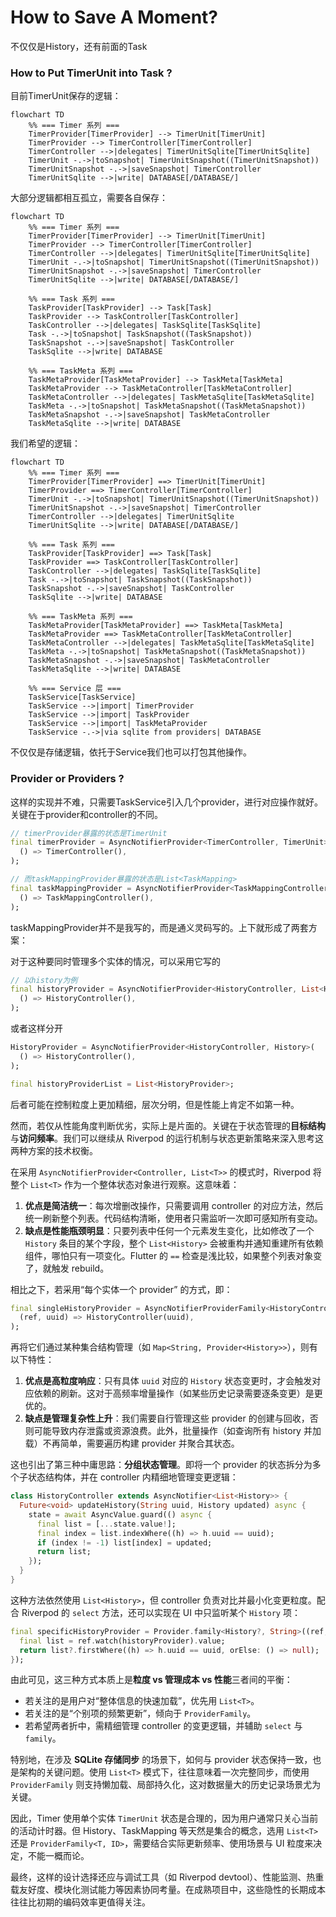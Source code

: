 # How to Save A Moment? 

不仅仅是History，还有前面的Task

### How to Put TimerUnit into Task ?

目前TimerUnit保存的逻辑：

```mermaid
flowchart TD
    %% === Timer 系列 ===
    TimerProvider[TimerProvider] --> TimerUnit[TimerUnit]
    TimerProvider --> TimerController[TimerController]
    TimerController -->|delegates| TimerUnitSqlite[TimerUnitSqlite]
    TimerUnit -.->|toSnapshot| TimerUnitSnapshot((TimerUnitSnapshot))
    TimerUnitSnapshot -.->|saveSnapshot| TimerController
    TimerUnitSqlite -->|write| DATABASE[/DATABASE/]
```

大部分逻辑都相互孤立，需要各自保存：

```mermaid
flowchart TD
    %% === Timer 系列 ===
    TimerProvider[TimerProvider] --> TimerUnit[TimerUnit]
    TimerProvider --> TimerController[TimerController]
    TimerController -->|delegates| TimerUnitSqlite[TimerUnitSqlite]
    TimerUnit -.->|toSnapshot| TimerUnitSnapshot((TimerUnitSnapshot))
    TimerUnitSnapshot -.->|saveSnapshot| TimerController
    TimerUnitSqlite -->|write| DATABASE[/DATABASE/]

    %% === Task 系列 ===
    TaskProvider[TaskProvider] --> Task[Task]
    TaskProvider --> TaskController[TaskController]
    TaskController -->|delegates| TaskSqlite[TaskSqlite]
    Task -.->|toSnapshot| TaskSnapshot((TaskSnapshot))
    TaskSnapshot -.->|saveSnapshot| TaskController
    TaskSqlite -->|write| DATABASE

    %% === TaskMeta 系列 ===
    TaskMetaProvider[TaskMetaProvider] --> TaskMeta[TaskMeta]
    TaskMetaProvider --> TaskMetaController[TaskMetaController]
    TaskMetaController -->|delegates| TaskMetaSqlite[TaskMetaSqlite]
    TaskMeta -.->|toSnapshot| TaskMetaSnapshot((TaskMetaSnapshot))
    TaskMetaSnapshot -.->|saveSnapshot| TaskMetaController
    TaskMetaSqlite -->|write| DATABASE

```

我们希望的逻辑：

```mermaid
flowchart TD
    %% === Timer 系列 ===
    TimerProvider[TimerProvider] ==> TimerUnit[TimerUnit]
    TimerProvider ==> TimerController[TimerController]
    TimerUnit -.->|toSnapshot| TimerUnitSnapshot((TimerUnitSnapshot))
    TimerUnitSnapshot -.->|saveSnapshot| TimerController
    TimerController -->|delegates| TimerUnitSqlite
    TimerUnitSqlite -->|write| DATABASE[/DATABASE/]

    %% === Task 系列 ===
    TaskProvider[TaskProvider] ==> Task[Task]
    TaskProvider ==> TaskController[TaskController]
    TaskController -->|delegates| TaskSqlite[TaskSqlite]
    Task -.->|toSnapshot| TaskSnapshot((TaskSnapshot))
    TaskSnapshot -.->|saveSnapshot| TaskController
    TaskSqlite -->|write| DATABASE

    %% === TaskMeta 系列 ===
    TaskMetaProvider[TaskMetaProvider] ==> TaskMeta[TaskMeta]
    TaskMetaProvider ==> TaskMetaController[TaskMetaController]
    TaskMetaController -->|delegates| TaskMetaSqlite[TaskMetaSqlite]
    TaskMeta -.->|toSnapshot| TaskMetaSnapshot((TaskMetaSnapshot))
    TaskMetaSnapshot -.->|saveSnapshot| TaskMetaController
    TaskMetaSqlite -->|write| DATABASE

    %% === Service 层 ===
    TaskService[TaskService]
    TaskService -->|import| TimerProvider
    TaskService -->|import| TaskProvider
    TaskService -->|import| TaskMetaProvider
    TaskService -.->|via sqlite from providers| DATABASE

```

不仅仅是存储逻辑，依托于Service我们也可以打包其他操作。

### Provider or Providers ?

这样的实现并不难，只需要TaskService引入几个provider，进行对应操作就好。关键在于provider和controller的不同。

```dart
// timerProvider暴露的状态是TimerUnit
final timerProvider = AsyncNotifierProvider<TimerController, TimerUnit>(
  () => TimerController(),
);

// 而taskMappingProvider暴露的状态是List<TaskMapping>
final taskMappingProvider = AsyncNotifierProvider<TaskMappingController, List<TaskMapping>>(
  () => TaskMappingController(),
);
```

taskMappingProvider并不是我写的，而是通义灵码写的。上下就形成了两套方案：

对于这种要同时管理多个实体的情况，可以采用它写的

```dart
// 以history为例
final historyProvider = AsyncNotifierProvider<HistoryController, List<History>>(
  () => HistoryController(),
);
```

或者这样分开

```dart
HistoryProvider = AsyncNotifierProvider<HistoryController, History>(
  () => HistoryController(),
);

final historyProviderList = List<HistoryProvider>;
```

后者可能在控制粒度上更加精细，层次分明，但是性能上肯定不如第一种。

然而，若仅从性能角度判断优劣，实际上是片面的。关键在于状态管理的**目标结构**与**访问频率**。我们可以继续从 Riverpod 的运行机制与状态更新策略来深入思考这两种方案的技术权衡。

在采用 `AsyncNotifierProvider<Controller, List<T>>` 的模式时，Riverpod 将整个 `List<T>` 作为一个整体状态对象进行观察。这意味着：

1. **优点是简洁统一**：每次增删改操作，只需要调用 controller 的对应方法，然后统一刷新整个列表。代码结构清晰，使用者只需监听一次即可感知所有变动。
2. **缺点是性能瓶颈明显**：只要列表中任何一个元素发生变化，比如修改了一个 `History` 条目的某个字段，整个 `List<History>` 会被重构并通知重建所有依赖组件，哪怕只有一项变化。Flutter 的 `==` 检查是浅比较，如果整个列表对象变了，就触发 rebuild。

相比之下，若采用“每个实体一个 provider” 的方式，即：

```dart
final singleHistoryProvider = AsyncNotifierProviderFamily<HistoryController, History, String>(
  (ref, uuid) => HistoryController(uuid),
);
```

再将它们通过某种集合结构管理（如 `Map<String, Provider<History>>`），则有以下特性：

1. **优点是高粒度响应**：只有具体 `uuid` 对应的 `History` 状态变更时，才会触发对应依赖的刷新。这对于高频率增量操作（如某些历史记录需要逐条变更）是更优的。
2. **缺点是管理复杂性上升**：我们需要自行管理这些 provider 的创建与回收，否则可能导致内存泄露或资源浪费。此外，批量操作（如查询所有 history 并加载）不再简单，需要遍历构建 provider 并聚合其状态。

这也引出了第三种中庸思路：**分组状态管理**。即将一个 provider 的状态拆分为多个子状态结构体，并在 controller 内精细地管理变更逻辑：

```dart
class HistoryController extends AsyncNotifier<List<History>> {
  Future<void> updateHistory(String uuid, History updated) async {
    state = await AsyncValue.guard(() async {
      final list = [...state.value!];
      final index = list.indexWhere((h) => h.uuid == uuid);
      if (index != -1) list[index] = updated;
      return list;
    });
  }
}
```

这种方法依然使用 `List<History>`，但 controller 负责对比并最小化变更粒度。配合 Riverpod 的 `select` 方法，还可以实现在 UI 中只监听某个 `History` 项：

```dart
final specificHistoryProvider = Provider.family<History?, String>((ref, uuid) {
  final list = ref.watch(historyProvider).value;
  return list?.firstWhere((h) => h.uuid == uuid, orElse: () => null);
});
```

由此可见，这三种方式本质上是**粒度 vs 管理成本 vs 性能**三者间的平衡：

- 若关注的是用户对“整体信息的快速加载”，优先用 `List<T>`。
- 若关注的是“个别项的频繁更新”，倾向于 `ProviderFamily`。
- 若希望两者折中，需精细管理 controller 的变更逻辑，并辅助 `select` 与 `family`。

特别地，在涉及 **SQLite 存储同步** 的场景下，如何与 provider 状态保持一致，也是架构的关键问题。使用 `List<T>` 模式下，往往意味着一次完整同步，而使用 `ProviderFamily` 则支持懒加载、局部持久化，这对数据量大的历史记录场景尤为关键。

因此，Timer 使用单个实体 `TimerUnit` 状态是合理的，因为用户通常只关心当前的活动计时器。但 History、TaskMapping 等天然是集合的概念，选用 `List<T>` 还是 `ProviderFamily<T, ID>`，需要结合实际更新频率、使用场景与 UI 粒度来决定，不能一概而论。

最终，这样的设计选择还应与调试工具（如 Riverpod devtool）、性能监测、热重载友好度、模块化测试能力等因素协同考量。在成熟项目中，这些隐性的长期成本往往比初期的编码效率更值得关注。